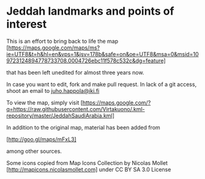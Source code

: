 

Jeddah landmarks and points of interest
=======================================

This is an effort to bring back to life the map
[https://maps.google.com/maps/ms?ie=UTF8&t=h&hl=en&vps=1&jsv=178b&safe=on&oe=UTF8&msa=0&msid=109723124894778733708.0004726ebc11f578c532c&dg=feature]

that has been left unedited for almost three years now.

In case you want to edit, fork and make pull request. In lack of a git access, shoot an email to juho.happola@iki.fi

To view the map, simply visit
[https://maps.google.com/?q=https://raw.githubusercontent.com/Virtakuono/.kml-repository/master/JeddahSaudiArabia.kml]

In addition to the original map, material has been added
from

[http://goo.gl/maps/mFxL3]

among other sources.

Some icons copied from Map Icons Collection by Nicolas Mollet
[http://mapicons.nicolasmollet.com]
under CC BY SA 3.0 License

